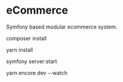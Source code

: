 # eCommerce
Symfony based modular ecommerce system.

composer install

yarn install

symfony server:start

yarn encore dev --watch
